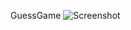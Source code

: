 GuessGame
![Screenshot](https://github.com/nightlinx/Android-Apps/tree/master/GuessGame/app/src/main/res/drawable/Screenshot_GuessGame.png "Screenshot-GuessGame")